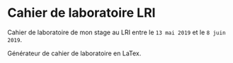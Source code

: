 # Cahier de laboratoire LRI
Cahier de laboratoire de mon stage au LRI entre le `13 mai 2019` et le `8 juin 2019`.

Générateur de cahier de laboratoire en LaTex. 
